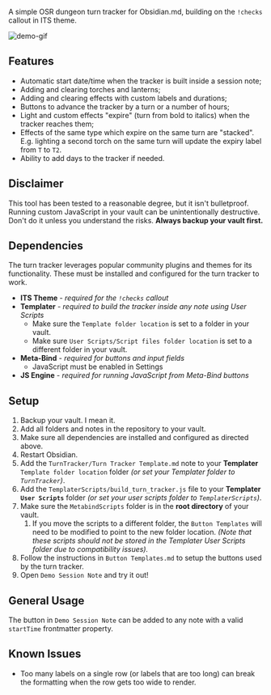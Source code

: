 A simple OSR dungeon turn tracker for Obsidian.md, building on the `!checks` callout in ITS theme. 

![demo-gif](https://media1.giphy.com/media/v1.Y2lkPTc5MGI3NjExd2NjMjdvd2s2MGdtaXNtb2Z5d2hsOWh1MXJiOHJvZ2gxbm5odWVobCZlcD12MV9pbnRlcm5hbF9naWZfYnlfaWQmY3Q9Zw/eCZDr7sTh5hf52FB6K/giphy.gif)

## Features

- Automatic start date/time when the tracker is built inside a session note;
- Adding and clearing torches and lanterns;
- Adding and clearing effects with custom labels and durations;
- Buttons to advance the tracker by a turn or a number of hours;
- Light and custom effects "expire" (turn from bold to italics) when the tracker reaches them;
- Effects of the same type which expire on the same turn are "stacked". E.g. lighting a second torch on the same turn will update the expiry label from `T` to `T2`.
- Ability to add days to the tracker if needed.

## Disclaimer

This tool has been tested to a reasonable degree, but it isn't bulletproof. Running custom JavaScript in your vault can be unintentionally destructive. Don't do it unless you understand the risks. **Always backup your vault first.**

## Dependencies

The turn tracker leverages popular community plugins and themes for its functionality. These must be installed and configured for the turn tracker to work.

- **ITS Theme** - *required for the `!checks` callout*
- **Templater** - *required to build the tracker inside any note using User Scripts*
	- Make sure the `Template folder location` is set to a folder in your vault.
	- Make sure `User Scripts/Script files folder location` is set to a different folder in your vault.
- **Meta-Bind** - *required for buttons and input fields*
	- JavaScript must be enabled in Settings
- **JS Engine** - *required for running JavaScript from Meta-Bind buttons*

## Setup

1. Backup your vault. I mean it.
2. Add all folders and notes in the repository to your vault.
3. Make sure all dependencies are installed and configured as directed above. 
4. Restart Obsidian.
5. Add the `TurnTracker/Turn Tracker Template.md` note to your **Templater** `Template folder location` folder *(or set your Templater folder to `TurnTracker`)*.
6. Add the `TemplaterScripts/build_turn_tracker.js` file to your **Templater `User Scripts`** folder *(or set your user scripts folder to `TemplaterScripts`)*.
7. Make sure the `MetabindScripts` folder is in the **root directory** of your vault. 
	1. If you move the scripts to a different folder, the `Button Templates` will need to be modified to point to the new folder location. *(Note that these scripts should not be stored in the Templater User Scripts folder due to compatibility issues).*
8. Follow the instructions in `Button Templates.md` to setup the buttons used by the turn tracker.
9. Open `Demo Session Note` and try it out!

## General Usage

The button in `Demo Session Note` can be added to any note with a valid `startTime` frontmatter property. 

## Known Issues

- Too many labels on a single row (or labels that are too long) can break the formatting when the row gets too wide to render.